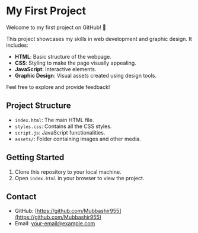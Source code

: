 # My First Project

Welcome to my first project on GitHub! 🎉

This project showcases my skills in web development and graphic design. It includes:

- **HTML**: Basic structure of the webpage.
- **CSS**: Styling to make the page visually appealing.
- **JavaScript**: Interactive elements.
- **Graphic Design**: Visual assets created using design tools.

Feel free to explore and provide feedback!

## Project Structure

- `index.html`: The main HTML file.
- `styles.css`: Contains all the CSS styles.
- `script.js`: JavaScript functionalities.
- `assets/`: Folder containing images and other media.

## Getting Started

1. Clone this repository to your local machine.
2. Open `index.html` in your browser to view the project.

## Contact

- GitHub: [https://github.com/Mubbashir955](https://github.com/Mubbashir955)
- Email: [your-email@example.com](mailto:your-email@example.com)
